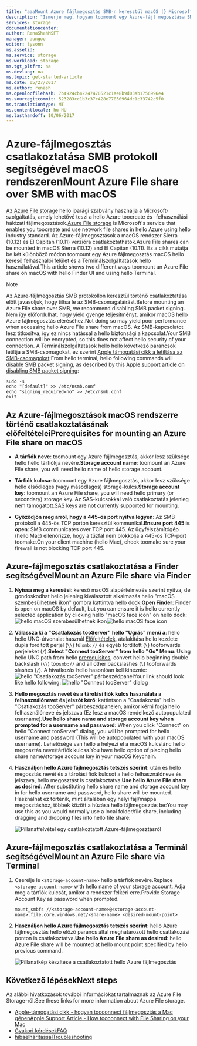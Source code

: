 ```yaml
---
title: "aaaMount Azure fájlmegosztás SMB-n keresztül macOS |} Microsoft Docs"
description: "Ismerje meg, hogyan toomount egy Azure-fájl megosztása SMB-n keresztül macOS."
services: storage
documentationcenter: 
author: RenaShahMSFT
manager: aungoo
editor: tysonn
ms.assetid: 
ms.service: storage
ms.workload: storage
ms.tgt_pltfrm: na
ms.devlang: na
ms.topic: get-started-article
ms.date: 05/27/2017
ms.author: renash
ms.openlocfilehash: 7b4924cb42247470521c1ae8b9d03ab1756996e4
ms.sourcegitcommit: 523283cc1b3c37c428e77850964dc1c33742c5f0
ms.translationtype: MT
ms.contentlocale: hu-HU
ms.lasthandoff: 10/06/2017
---
```

# <a name="mount-azure-file-share-over-smb-with-macos"></a><span data-ttu-id="5bc6b-103">Azure-fájlmegosztás csatlakoztatása SMB protokoll segítségével macOS rendszeren</span><span class="sxs-lookup"><span data-stu-id="5bc6b-103">Mount Azure File share over SMB with macOS</span></span>
<span data-ttu-id="5bc6b-104">[Az Azure File storage](storage-dotnet-how-to-use-files.md) hello iparági szabvány használja a Microsoft-szolgáltatás, amely lehetővé teszi a hello Azure toocreate és -felhasználási hálózati fájlmegosztások.</span><span class="sxs-lookup"><span data-stu-id="5bc6b-104">[Azure File storage](storage-dotnet-how-to-use-files.md) is Microsoft's service that enables you toocreate and use network file shares in hello Azure using hello industry standard.</span></span> <span data-ttu-id="5bc6b-105">Az Azure-fájlmegosztások a macOS rendszer Sierra (10.12) és El Capitan (10.11) verzióra csatlakoztathatók.</span><span class="sxs-lookup"><span data-stu-id="5bc6b-105">Azure File shares can be mounted in macOS Sierra (10.12) and El Capitan (10.11).</span></span> <span data-ttu-id="5bc6b-106">Ez a cikk mutatja be két különböző módon toomount egy Azure fájlmegosztás macOS hello kereső felhasználói felület és a Terminálszolgáltatások hello használatával.</span><span class="sxs-lookup"><span data-stu-id="5bc6b-106">This article shows two different ways toomount an Azure File share on macOS with hello Finder UI and using hello Terminal.</span></span>

> [!Note]  
> <span data-ttu-id="5bc6b-107">Az Azure-fájlmegosztás SMB protokollon keresztül történő csatlakoztatása előtt javasoljuk, hogy tiltsa le az SMB-csomagaláírást.</span><span class="sxs-lookup"><span data-stu-id="5bc6b-107">Before mounting an Azure File share over SMB, we recommend disabling SMB packet signing.</span></span> <span data-ttu-id="5bc6b-108">Nem így előfordulhat, hogy yield gyenge teljesítményt, amikor macOS hello Azure fájlmegosztás eléréséhez.</span><span class="sxs-lookup"><span data-stu-id="5bc6b-108">Not doing so may yield poor performance when accessing hello Azure File share from macOS.</span></span> <span data-ttu-id="5bc6b-109">Az SMB-kapcsolatot lesz titkosítva, így ez nincs hatással a hello biztonsági a kapcsolat.</span><span class="sxs-lookup"><span data-stu-id="5bc6b-109">Your SMB connection will be encrypted, so this does not affect hello security of your connection.</span></span> <span data-ttu-id="5bc6b-110">A Terminálszolgáltatások hello hello következő parancsok letiltja a SMB-csomagokat, ez szerint [Apple támogatási cikk a letiltása az SMB-csomagokat](https://support.apple.com/HT205926):</span><span class="sxs-lookup"><span data-stu-id="5bc6b-110">From hello terminal, hello following commands will disable SMB packet signing, as described by this [Apple support article on disabling SMB packet signing](https://support.apple.com/HT205926):</span></span>  
>    ```
>    sudo -s
>    echo "[default]" >> /etc/nsmb.conf
>    echo "signing_required=no" >> /etc/nsmb.conf
>    exit
>    ```

## <a name="prerequisites-for-mounting-an-azure-file-share-on-macos"></a><span data-ttu-id="5bc6b-111">Az Azure-fájlmegosztások macOS rendszerre történő csatlakoztatásának előfeltételei</span><span class="sxs-lookup"><span data-stu-id="5bc6b-111">Prerequisites for mounting an Azure File share on macOS</span></span>
* <span data-ttu-id="5bc6b-112">**A tárfiók neve**: toomount egy Azure fájlmegosztás, akkor lesz szüksége hello hello tárfiókja nevére.</span><span class="sxs-lookup"><span data-stu-id="5bc6b-112">**Storage account name**: toomount an Azure File share, you will need hello name of hello storage account.</span></span>

* <span data-ttu-id="5bc6b-113">**Tárfiók kulcsa**: toomount egy Azure fájlmegosztás, akkor lesz szüksége hello elsődleges (vagy másodlagos) storage-kulcs.</span><span class="sxs-lookup"><span data-stu-id="5bc6b-113">**Storage account key**: toomount an Azure File share, you will need hello primary (or secondary) storage key.</span></span> <span data-ttu-id="5bc6b-114">Az SAS-kulcsokkal való csatlakoztatás jelenleg nem támogatott.</span><span class="sxs-lookup"><span data-stu-id="5bc6b-114">SAS keys are not currently supported for mounting.</span></span>

* <span data-ttu-id="5bc6b-115">**Győződjön meg arról, hogy a 445-ös port nyitva legyen**: Az SMB protokoll a 445-ös TCP porton keresztül kommunikál.</span><span class="sxs-lookup"><span data-stu-id="5bc6b-115">**Ensure port 445 is open**: SMB communicates over TCP port 445.</span></span> <span data-ttu-id="5bc6b-116">Az ügyfélszámítógép (hello Mac) ellenőrizze, hogy a tűzfal nem blokkolja a 445-ös TCP-port toomake.</span><span class="sxs-lookup"><span data-stu-id="5bc6b-116">On your client machine (hello Mac), check toomake sure your firewall is not blocking TCP port 445.</span></span>

## <a name="mount-an-azure-file-share-via-finder"></a><span data-ttu-id="5bc6b-117">Azure-fájlmegosztás csatlakoztatása a Finder segítségével</span><span class="sxs-lookup"><span data-stu-id="5bc6b-117">Mount an Azure File share via Finder</span></span>
1. <span data-ttu-id="5bc6b-118">**Nyissa meg a keresési**: kereső macOS alapértelmezés szerint nyitva, de gondoskodhat hello jelenleg kiválasztott alkalmazás hello "macOS szembesülhetnek ikon" gombra kattintva hello dock:</span><span class="sxs-lookup"><span data-stu-id="5bc6b-118">**Open Finder**: Finder is open on macOS by default, but you can ensure it is hello currently selected application by clicking hello "macOS face icon" on hello dock:</span></span>  
    <span data-ttu-id="5bc6b-119">![hello macOS szembesülhetnek ikon](media/storage-file-how-to-use-files-mac/mount-via-finder-1.png)</span><span class="sxs-lookup"><span data-stu-id="5bc6b-119">![hello macOS face icon](media/storage-file-how-to-use-files-mac/mount-via-finder-1.png)</span></span>

2. <span data-ttu-id="5bc6b-120">**Válassza ki a "Csatlakozás tooServer" hello "Ugrás" menü a**: hello hello UNC-útvonalat használ [Előfeltételek](#preq), átalakítása hello kezdete dupla fordított perjel (`\\`) túl`smb://` és egyéb fordított (`\`) tooforwards perjeleket (`/`).</span><span class="sxs-lookup"><span data-stu-id="5bc6b-120">**Select "Connect tooServer" from hello "Go" Menu**: Using hello UNC path from hello [prerequisites](#preq), convert hello beginning double backslash (`\\`) too`smb://` and all other backslashes (`\`) tooforwards slashes (`/`).</span></span> <span data-ttu-id="5bc6b-121">A hivatkozás hello hasonlóan kell kinéznie: ![hello "Csatlakozás tooServer" párbeszédpanel](./media/storage-file-how-to-use-files-mac/mount-via-finder-2.png)</span><span class="sxs-lookup"><span data-stu-id="5bc6b-121">Your link should look like hello following: ![hello "Connect tooServer" dialog](./media/storage-file-how-to-use-files-mac/mount-via-finder-2.png)</span></span>

3. <span data-ttu-id="5bc6b-122">**Hello megosztás nevét és a tárolási fiók kulcs használata a felhasználónevet és jelszót kérő**: kattintson a "Csatlakozás" hello "Csatlakozás tooServer" párbeszédpanelen, amikor kérni fogja hello felhasználóneve és jelszava (Ez lesz a macOS rendelkező autopopulated username).</span><span class="sxs-lookup"><span data-stu-id="5bc6b-122">**Use hello share name and storage account key when prompted for a username and password**: When you click "Connect" on hello "Connect tooServer" dialog, you will be prompted for hello username and password (This will be autopopulated with your macOS username).</span></span> <span data-ttu-id="5bc6b-123">Lehetősége van hello a helyezi el a macOS kulcslánc hello megosztás neve/tárfiók kulcsa.</span><span class="sxs-lookup"><span data-stu-id="5bc6b-123">You have hello option of placing hello share name/storage account key in your macOS Keychain.</span></span>

4. <span data-ttu-id="5bc6b-124">**Használjon hello Azure fájlmegosztás tetszés szerint**: után és hello megosztás nevét és a tárolási fiók kulcsot a hello felhasználóneve és jelszava, hello megosztást is csatlakoztatva.</span><span class="sxs-lookup"><span data-stu-id="5bc6b-124">**Use hello Azure File share as desired**: After substituting hello share name and storage account key in for hello username and password, hello share will be mounted.</span></span> <span data-ttu-id="5bc6b-125">Használhat ez történik, mint általában egy helyi fájl/mappa megosztáshoz, többek között a húzása hello fájlmegosztás be:</span><span class="sxs-lookup"><span data-stu-id="5bc6b-125">You may use this as you would normally use a local folder/file share, including dragging and dropping files into hello file share:</span></span>

    ![Pillanatfelvétel egy csatlakoztatott Azure-fájlmegosztásról](./media/storage-file-how-to-use-files-mac/mount-via-finder-3.png)

## <a name="mount-an-azure-file-share-via-terminal"></a><span data-ttu-id="5bc6b-127">Azure-fájlmegosztás csatlakoztatása a Terminál segítségével</span><span class="sxs-lookup"><span data-stu-id="5bc6b-127">Mount an Azure File share via Terminal</span></span>
1. <span data-ttu-id="5bc6b-128">Cserélje le `<storage-account-name>` hello a tárfiók nevére.</span><span class="sxs-lookup"><span data-stu-id="5bc6b-128">Replace `<storage-account-name>` with hello name of your storage account.</span></span> <span data-ttu-id="5bc6b-129">Adja meg a tárfiók kulcsát, amikor a rendszer felkéri erre.</span><span class="sxs-lookup"><span data-stu-id="5bc6b-129">Provide Storage Account Key as password when prompted.</span></span> 

    ```
    mount_smbfs //<storage-account-name>@<storage-account-name>.file.core.windows.net/<share-name> <desired-mount-point>
    ```

2. <span data-ttu-id="5bc6b-130">**Használjon hello Azure fájlmegosztás tetszés szerint**: hello Azure fájlmegosztás hello előző parancs által meghatározott hello csatlakozási ponton is csatlakoztatva.</span><span class="sxs-lookup"><span data-stu-id="5bc6b-130">**Use hello Azure File share as desired**: hello Azure File share will be mounted at hello mount point specified by hello previous command.</span></span>  

    ![Pillanatkép készítése a csatlakoztatott hello Azure fájlmegosztás](./media/storage-file-how-to-use-files-mac/mount-via-terminal-1.png)

## <a name="next-steps"></a><span data-ttu-id="5bc6b-132">Következő lépések</span><span class="sxs-lookup"><span data-stu-id="5bc6b-132">Next steps</span></span>
<span data-ttu-id="5bc6b-133">Az alábbi hivatkozások további információkat tartalmaznak az Azure File Storage-ról.</span><span class="sxs-lookup"><span data-stu-id="5bc6b-133">See these links for more information about Azure File storage.</span></span>

* [<span data-ttu-id="5bc6b-134">Apple-támogatási cikk - hogyan tooconnect fájlmegosztás a Mac gépen</span><span class="sxs-lookup"><span data-stu-id="5bc6b-134">Apple Support Article - How tooconnect with File Sharing on your Mac</span></span>](https://support.apple.com/HT204445)
* [<span data-ttu-id="5bc6b-135">Gyakori kérdések</span><span class="sxs-lookup"><span data-stu-id="5bc6b-135">FAQ</span></span>](storage-files-faq.md)
* [<span data-ttu-id="5bc6b-136">hibaelhárítással</span><span class="sxs-lookup"><span data-stu-id="5bc6b-136">Troubleshooting</span></span>](storage-troubleshoot-file-connection-problems.md)
